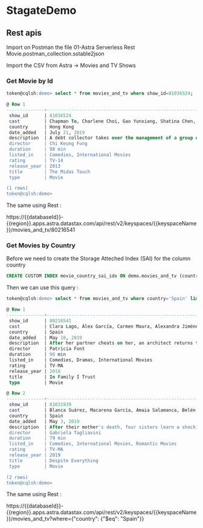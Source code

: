 # StagateDemo

## Rest apis

Import on Postman the file 01-Astra Serverless Rest Movie.postman_collection.sstable2json

Import the CSV from Astra -> Movies and TV Shows

### Get Movie by Id

```sql
token@cqlsh:demo> select * from movies_and_tv where show_id=81036524;

@ Row 1
--------------+------------------------------------------------------------------------------------------------------------------------------------------------------
 show_id      | 81036524
 cast         | Chapman To, Charlene Choi, Gao Yunxiang, Shatina Chen, Alice Li, Jiayu Xie, Jiemeng Zhuang, Venus Wong, Ching-Wan Hui, Jennifer Zhang
 country      | Hong Kong
 date_added   | July 21, 2019
 description  | A debt collector takes over the management of a group of starlets after their talent agent defaults on a loan, but soon finds he's in over his head.
 director     | Chi Keung Fung
 duration     | 98 min
 listed_in    | Comedies, International Movies
 rating       | TV-14
 release_year | 2013
 title        | The Midas Touch
 type         | Movie

(1 rows)
token@cqlsh:demo>
```

The same using Rest :

https://{{databaseId}}-{{region}}.apps.astra.datastax.com/api/rest/v2/keyspaces/{{keyspaceName}}/movies_and_tv/80216541

### Get Movies by Country

Before we need to create the Storage Atteched Index (SAI) for the column country

```sql
CREATE CUSTOM INDEX movie_country_sai_idx ON demo.movies_and_tv (country) USING 'StorageAttachedIndex';
```

Then we can use this query :

```sql
token@cqlsh:demo> select * from movies_and_tv where country='Spain' limit 2;

@ Row 1
--------------+--------------------------------------------------------------------------------------------------------------------------------------------------------------------------------------------------------------
 show_id      | 80216541
 cast         | Clara Lago, Álex García, Carmen Maura, Alexandra Jiménez, Paula Malia, Fernando Guallar, Carlos Cuevas
 country      | Spain
 date_added   | May 10, 2019
 description  | After her partner cheats on her, an architect returns to her hometown to reassess her life with the help of her eccentric family. Based on the novel.
 director     | Patricia Font
 duration     | 98 min
 listed_in    | Comedies, Dramas, International Movies
 rating       | TV-MA
 release_year | 2018
 title        | In Family I Trust
 type         | Movie

@ Row 2
--------------+--------------------------------------------------------------------------------------------------------------------------------------------------------------------------------------------------------------
 show_id      | 81031939
 cast         | Blanca Suárez, Macarena García, Amaia Salamanca, Belén Cuesta, Maxi Iglesias, Juan Diego, Joaquín Climent, Carlos Bardem, Emilio Gutiérrez Caba, Tito Valverde, Teresa Rabal, Rossy de Palma, Marisa Paredes
 country      | Spain
 date_added   | May 3, 2019
 description  | After their mother's death, four sisters learn a shocking family secret and embark on an adventure to discover the truth about their genealogy.
 director     | Gabriela Tagliavini
 duration     | 79 min
 listed_in    | Comedies, International Movies, Romantic Movies
 rating       | TV-MA
 release_year | 2019
 title        | Despite Everything
 type         | Movie

(2 rows)
token@cqlsh:demo>
```

The same using Rest :

https://{{databaseId}}-{{region}}.apps.astra.datastax.com/api/rest/v2/keyspaces/{{keyspaceName}}/movies_and_tv?where={"country": {"$eq": "Spain"}}
